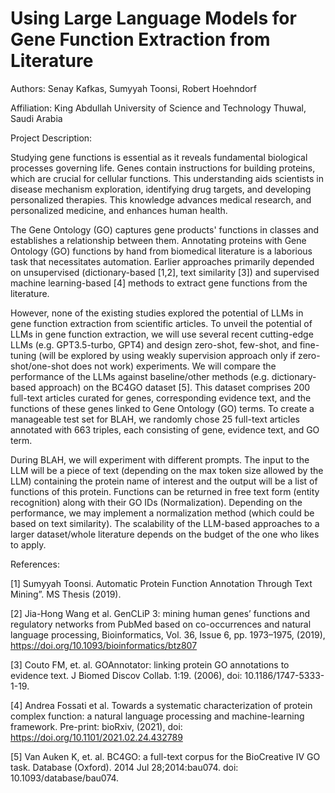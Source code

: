 # Using Large Language Models for Gene Function Extraction from Literature

Authors: Senay Kafkas, Sumyyah Toonsi, Robert Hoehndorf

Affiliation: King Abdullah University of Science and Technology 
Thuwal, Saudi Arabia

Project Description:

Studying gene functions is essential as it reveals fundamental biological processes governing life. Genes contain instructions for building proteins, which are crucial for cellular functions. This understanding aids scientists in disease mechanism exploration, identifying drug targets, and developing personalized therapies. This knowledge advances medical research, and personalized medicine, and enhances human health. 

The Gene Ontology (GO) captures gene products' functions in classes and establishes a relationship between them. Annotating proteins with Gene Ontology (GO) functions by hand from biomedical literature is a laborious task that necessitates automation. Earlier approaches primarily depended on unsupervised (dictionary-based [1,2], text similarity [3]) and supervised machine learning-based [4] methods to extract gene functions from the literature.

However, none of the existing studies explored the potential of LLMs in gene function extraction from scientific articles. To unveil the potential of LLMs in gene function extraction, we will use several recent cutting-edge LLMs (e.g. GPT3.5-turbo, GPT4) and design zero-shot, few-shot, and fine-tuning (will be explored by using weakly supervision approach only if zero-shot/one-shot does not work) experiments. We will compare the performance of the LLMs against baseline/other methods (e.g. dictionary-based approach) on the BC4GO dataset [5]. This dataset comprises 200 full-text articles curated for genes, corresponding evidence text, and the functions of these genes linked to Gene Ontology (GO) terms. To create a manageable test set for BLAH, we randomly chose 25 full-text articles annotated with 663 triples, each consisting of gene, evidence text, and GO term.

During BLAH, we will experiment with different prompts. The input to the LLM will be a piece of text (depending on the max token size allowed by the LLM) containing the protein name of interest and the output will be a list of functions of this protein. Functions can be returned in free text form (entity recognition) along with their GO IDs (Normalization). Depending on the performance, we may implement a normalization method (which could be based on text similarity). The scalability of the LLM-based approaches to a larger dataset/whole literature depends on the budget of the one who likes to apply.

References:

[1] Sumyyah Toonsi. Automatic Protein Function Annotation Through Text Mining”. MS Thesis (2019).

[2] Jia-Hong Wang et al. GenCLiP 3: mining human genes’ functions and regulatory networks from PubMed based on co-occurrences and natural language processing, Bioinformatics, Vol. 36, Issue 6,  pp. 1973–1975, (2019), https://doi.org/10.1093/bioinformatics/btz807

[3] Couto FM, et. al. GOAnnotator: linking protein GO annotations to evidence text. J Biomed Discov Collab. 1:19. (2006),  doi: 10.1186/1747-5333-1-19. 

[4] Andrea Fossati et al. Towards a systematic characterization of protein complex function: a natural language processing and machine-learning framework. Pre-print: bioRxiv, (2021), doi: https://doi.org/10.1101/2021.02.24.432789

[5] Van Auken K, et. al. BC4GO: a full-text corpus for the BioCreative IV GO task. Database (Oxford). 2014 Jul 28;2014:bau074. doi: 10.1093/database/bau074.

